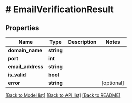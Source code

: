 # # EmailVerificationResult

## Properties

Name | Type | Description | Notes
------------ | ------------- | ------------- | -------------
**domain_name** | **string** |  | 
**port** | **int** |  | 
**email_address** | **string** |  | 
**is_valid** | **bool** |  | 
**error** | **string** |  | [optional] 

[[Back to Model list]](../../README#documentation-for-models) [[Back to API list]](../../README#documentation-for-api-endpoints) [[Back to README]](../../README)



